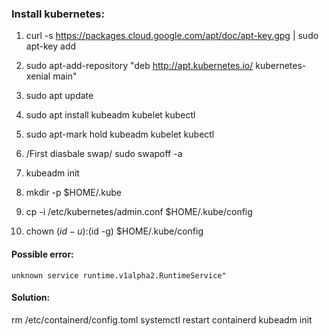 ### Install kubernetes:
1. curl -s https://packages.cloud.google.com/apt/doc/apt-key.gpg | sudo apt-key add

2. sudo apt-add-repository "deb http://apt.kubernetes.io/ kubernetes-xenial main"

3. sudo apt update

4. sudo apt install kubeadm kubelet kubectl

5. sudo apt-mark hold kubeadm kubelet kubectl

6. /First diasbale swap/ sudo swapoff -a

7. kubeadm init

8. mkdir -p $HOME/.kube

9. cp -i /etc/kubernetes/admin.conf $HOME/.kube/config

10. chown $(id -u):$(id -g) $HOME/.kube/config


#### Possible error:
```
unknown service runtime.v1alpha2.RuntimeService"
```
#### Solution:
rm /etc/containerd/config.toml
systemctl restart containerd
kubeadm init
